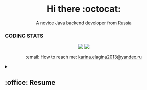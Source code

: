 <h1>
  <div align="center"> Hi there :octocat: </div>
</h1>   
<div align="center">A novice Java backend developer from Russia</div>

### **CODING STATS**

<p align="middle">
<img width="450" src="https://github-readme-stats.vercel.app/api?username=EnKarin&show_icons=true&bg_color=22272e&title_color=adbac7&icon_color=636e7b&text_color=adbac7&border_color=444c56">

<img width="250" src="https://github-readme-stats.vercel.app/api/top-langs/?username=EnKarin&show_icons=true&bg_color=22272e&title_color=adbac7&icon_color=636e7b&text_color=adbac7&border_color=444c56">
</p>

<p align='center'>
  :email: How to reach me: <a href='mailto:karina.elagina2013@yandex.ru'>karina.elagina2013@yandex.ru</a>
</p>

<details>
  <summary> <h2>:office: Resume</h2></summary>

## Education

- :brain: **Software**\
:date: 2018 - 2022\
:round_pushpin: **Siberian State University of Telecommunications and Informatics** - Novosibirsk, Russia

## Experience

<img align="right" src="https://raw.githubusercontent.com/devicons/devicon/master/icons/docker/docker-original-wordmark.svg" alt="docker" width="30" height="30"/>
<img align="right" src="https://raw.githubusercontent.com/devicons/devicon/master/icons/postgresql/postgresql-original-wordmark.svg" alt="postgresql" width="30" height="30"/> 
<img align="right" src="https://www.vectorlogo.zone/logos/springio/springio-icon.svg" alt="spring" width="30" height="30"/> 
<img align="right" src="https://raw.githubusercontent.com/devicons/devicon/master/icons/java/java-original.svg" alt="java" width="30" height="30"/>

- 👨‍💻 **Java Backend Intern**\
:date: 2022 - moment\
:round_pushpin: **Banki.ru** - Moscow, Russia
  
<img align="right" src="https://www.vectorlogo.zone/logos/getpostman/getpostman-icon.svg" alt="postman" width="30" height="30"/>
<img align="right" src="https://raw.githubusercontent.com/devicons/devicon/master/icons/postgresql/postgresql-original-wordmark.svg" alt="postgresql" width="30" height="30"/> 
<img align="right" src="https://www.vectorlogo.zone/logos/springio/springio-icon.svg" alt="spring" width="30" height="30"/> 
<img align="right" src="https://raw.githubusercontent.com/devicons/devicon/master/icons/java/java-original.svg" alt="java" width="30" height="30"/>

- 👨‍💻 **Java Backend Intern**\
:date: 2021 - 2022\
:round_pushpin: **Financial Technology Center, SHIFT** - Novosibirsk, Russia
  
## Skills

**Programming**
<img align="right" src=https://camo.githubusercontent.com/4f1e0a24b216b9eb9ec9bcb5fdd73e0f6fd1f6292b13a051335d6e4f07949978/68747470733a2f2f696d672e736869656c64732e696f2f62616467652f696e74656c6c694a253230494445412d2532333030303030302e7376673f267374796c653d666f722d7468652d6261646765266c6f676f3d696e74656c6c696a2d69646561266c6f676f436f6c6f723d7768697465 />
<img align="right" src=https://camo.githubusercontent.com/7cf4b7f3603c32e738de2fa4e26343a9e32ad8e945db9b594c1957e7e26df80e/68747470733a2f2f696d672e736869656c64732e696f2f62616467652f6769742532302d2532334630353033332e7376673f267374796c653d666f722d7468652d6261646765266c6f676f3d676974266c6f676f436f6c6f723d776869746526436f6c6f723d633935343130 />
<img align="right" src=https://camo.githubusercontent.com/9c0cc16e1774f7313c159524892e22fdf6954d1ae5ba317ff0c2117c528e45f1/68747470733a2f2f696d672e736869656c64732e696f2f62616467652f2d4d7953514c2d3434373941313f7374796c653d666f722d7468652d6261646765266c6f676f3d6d7973716c266c6f676f436f6c6f723d7768697465 />
<img align="right" src=https://camo.githubusercontent.com/3533d3ac5e34afefc4d1c00c5bfd94f88324ee4a5e93ee60386571de5ed67062/68747470733a2f2f696d672e736869656c64732e696f2f62616467652f504f535447524553514c2d3333363739312e7376673f7374796c653d666f722d7468652d6261646765266c6f676f3d506f737467726553514c266c6f676f436f6c6f723d7768697465 />
<img align="right" src=https://camo.githubusercontent.com/6938445b7ab6d1e4fb6bb4bd7ac0185c1f6cc2995d4c7f5f524392ae204fc6e5/68747470733a2f2f696d672e736869656c64732e696f2f62616467652f2d4d6176656e2d2532334337314133363f6c6f676f3d6170616368656d6176656e266c6f676f436f6c6f723d464646464646267374796c653d666f722d7468652d6261646765 />
<img align="right" src=https://camo.githubusercontent.com/3703433f82437a5ba5e8bd3432e7c75ad11cd3b918a391241cb96a95db7755b6/687474703a2f2f696d672e736869656c64732e696f2f62616467652f2d537072696e672d3644423333463f7374796c653d666c61742d737175617265266c6f676f3d737072696e67266c6f676f436f6c6f723d666666666666 width="90" height="28" />
<img align="right" src=https://camo.githubusercontent.com/924446ea65193e79f9c710d414c2bdeaeb5f7a41714b1d4c3e1b83fc6db4907d/68747470733a2f2f696d672e736869656c64732e696f2f62616467652f4a6176612d4544384230303f7374796c653d666f722d7468652d6261646765266c6f676f3d6f70656e6a646b266c6f676f436f6c6f723d7768697465 />
  
## LeetCode
 
 [![](https://badges.peiyuan.ch/leetcode/enkarin/name)](https://leetcode.com/enkarin)
 
**Accepted Rate**
  
![](https://badges.peiyuan.ch/leetcode/enkarin/rate?difficulty=easy)
![](https://badges.peiyuan.ch/leetcode/enkarin/rate?difficulty=medium)
![](https://badges.peiyuan.ch/leetcode/enkarin/rate?difficulty=hard)

</details>

<!--
**EnKarin/EnKarin** is a ✨ _special_ ✨ repository because its `README.md` (this file) appears on your GitHub profile.

Here are some ideas to get you started:

- 🔭 I’m currently working on ...
- 🌱 I’m currently learning ...
- 👯 I’m looking to collaborate on ...
- 🤔 I’m looking for help with ...
- 💬 Ask me about ...
- 📫 How to reach me: ...
- 😄 Pronouns: ...
- ⚡ Fun fact: ...
-->
